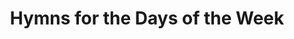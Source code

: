 ---
title: Hymns for the Days of the Week
weight: 1
type: docs
prev: book/hymns-and-readings
next: book/hymns-and-readings/for-major-feasts
toc: false
---